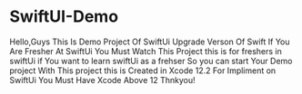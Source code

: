 # SwiftUI-Demo
Hello,Guys This Is Demo Project Of SwiftUi Upgrade Verson Of Swift If You Are Fresher At SwiftUi You Must Watch This Project
this is for freshers in swiftUi if You want to learn swiftUi as a frehser So you can start Your Demo project With This project 
this is Created in Xcode 12.2 
For Impliment on SwiftUi You Must Have Xcode Above 12
Thnkyou!
